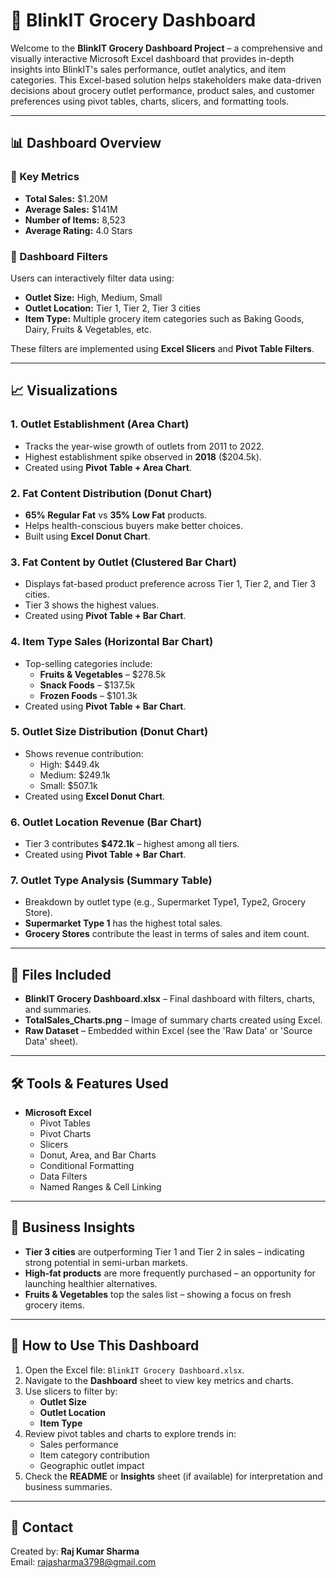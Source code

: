 # 🛒 BlinkIT Grocery Dashboard

Welcome to the **BlinkIT Grocery Dashboard Project** – a comprehensive and visually interactive Microsoft Excel dashboard that provides in-depth insights into BlinkIT's sales performance, outlet analytics, and item categories. This Excel-based solution helps stakeholders make data-driven decisions about grocery outlet performance, product sales, and customer preferences using pivot tables, charts, slicers, and formatting tools.

---

## 📊 Dashboard Overview

### 🔹 Key Metrics

* **Total Sales:** $1.20M  
* **Average Sales:** $141M  
* **Number of Items:** 8,523  
* **Average Rating:** 4.0 Stars

### 🔹 Dashboard Filters

Users can interactively filter data using:

* **Outlet Size:** High, Medium, Small  
* **Outlet Location:** Tier 1, Tier 2, Tier 3 cities  
* **Item Type:** Multiple grocery item categories such as Baking Goods, Dairy, Fruits & Vegetables, etc.

These filters are implemented using **Excel Slicers** and **Pivot Table Filters**.

---

## 📈 Visualizations

### 1. **Outlet Establishment (Area Chart)**

* Tracks the year-wise growth of outlets from 2011 to 2022.
* Highest establishment spike observed in **2018** ($204.5k).
* Created using **Pivot Table + Area Chart**.

### 2. **Fat Content Distribution (Donut Chart)**

* **65% Regular Fat** vs **35% Low Fat** products.
* Helps health-conscious buyers make better choices.
* Built using **Excel Donut Chart**.

### 3. **Fat Content by Outlet (Clustered Bar Chart)**

* Displays fat-based product preference across Tier 1, Tier 2, and Tier 3 cities.
* Tier 3 shows the highest values.
* Created using **Pivot Table + Bar Chart**.

### 4. **Item Type Sales (Horizontal Bar Chart)**

* Top-selling categories include:
  * **Fruits & Vegetables** – $278.5k  
  * **Snack Foods** – $137.5k  
  * **Frozen Foods** – $101.3k  
* Created using **Pivot Table + Bar Chart**.

### 5. **Outlet Size Distribution (Donut Chart)**

* Shows revenue contribution:
  * High: $449.4k  
  * Medium: $249.1k  
  * Small: $507.1k  
* Created using **Excel Donut Chart**.

### 6. **Outlet Location Revenue (Bar Chart)**

* Tier 3 contributes **$472.1k** – highest among all tiers.
* Created using **Pivot Table + Bar Chart**.

### 7. **Outlet Type Analysis (Summary Table)**

* Breakdown by outlet type (e.g., Supermarket Type1, Type2, Grocery Store).
* **Supermarket Type 1** has the highest total sales.
* **Grocery Stores** contribute the least in terms of sales and item count.

---

## 📂 Files Included

* **BlinkIT Grocery Dashboard.xlsx** – Final dashboard with filters, charts, and summaries.
* **TotalSales_Charts.png** – Image of summary charts created using Excel.
* **Raw Dataset** – Embedded within Excel (see the 'Raw Data' or 'Source Data' sheet).

---

## 🛠️ Tools & Features Used

* **Microsoft Excel**
  * Pivot Tables
  * Pivot Charts
  * Slicers
  * Donut, Area, and Bar Charts
  * Conditional Formatting
  * Data Filters
  * Named Ranges & Cell Linking

---

## 🎯 Business Insights

* **Tier 3 cities** are outperforming Tier 1 and Tier 2 in sales – indicating strong potential in semi-urban markets.
* **High-fat products** are more frequently purchased – an opportunity for launching healthier alternatives.
* **Fruits & Vegetables** top the sales list – showing a focus on fresh grocery items.

---

## 📌 How to Use This Dashboard

1. Open the Excel file: `BlinkIT Grocery Dashboard.xlsx`.
2. Navigate to the **Dashboard** sheet to view key metrics and charts.
3. Use slicers to filter by:
   * **Outlet Size**
   * **Outlet Location**
   * **Item Type**
4. Review pivot tables and charts to explore trends in:
   * Sales performance
   * Item category contribution
   * Geographic outlet impact
5. Check the **README** or **Insights** sheet (if available) for interpretation and business summaries.

---

## 📧 Contact

Created by: **Raj Kumar Sharma**  
Email: [rajasharma3798@gmail.com](mailto:rajasharma3798@gmail.com)
